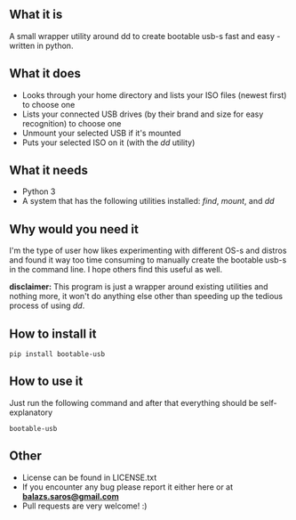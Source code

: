 ## What it is
A small wrapper utility around dd to create bootable usb-s fast and easy - written in python.

## What it does
- Looks through your home directory and lists your ISO files (newest first) to choose one
- Lists your connected USB drives (by their brand and size for easy recognition) to choose one
- Unmount your selected USB if it's mounted
- Puts your selected ISO on it (with the *dd* utility)

## What it needs
- Python 3
- A system that has the following utilities installed: *find*, *mount*, and *dd*

## Why would you need it
I'm the type of user how likes experimenting with different OS-s and distros and found it way too time consuming to manually create the bootable usb-s in the command line. I hope others find this useful as well.

**disclaimer:** This program is just a wrapper around existing utilities and
nothing more, it won't do anything else other than speeding up the tedious
process of using *dd*.

## How to install it
```
pip install bootable-usb
```
## How to use it
Just run the following command and after that everything should be self-explanatory
```
bootable-usb
```
## Other
- License can be found in LICENSE.txt
- If you encounter any bug please report it either here or at **balazs.saros@gmail.com**
- Pull requests are very welcome! :)
